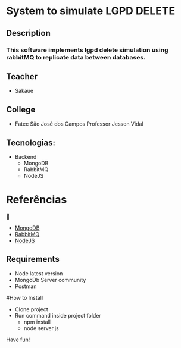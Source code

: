 
# System to simulate LGPD DELETE

## Description

### This software implements lgpd delete simulation using rabbitMQ to replicate data between databases.

## Teacher
- Sakaue

## College
- Fatec São José dos Campos Professor Jessen Vidal

## Tecnologias:
- Backend
  - MongoDB
  - RabbitMQ
  - NodeJS

# Referências

:construction:

- [MongoDB](https://www.mongodb.com/basics/examples)
- [RabbitMQ](https://www.rabbitmq.com/documentation.html)
- [NodeJS](https://nodejs.org/en/docs/guides/)

## Requirements
- Node latest version
- MongoDb Server community
- Postman

#How to Install

- Clone project
- Run command inside project folder
  - npm install
  - node server.js
 
Have fun!
